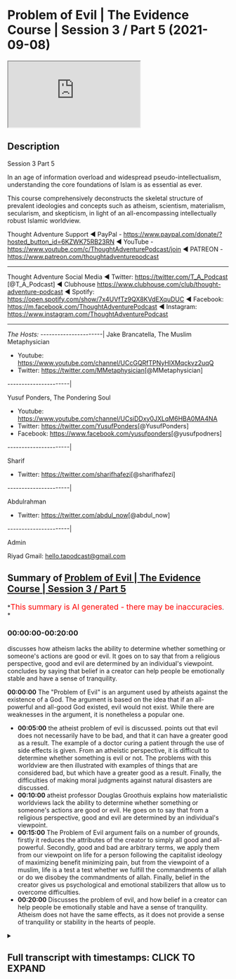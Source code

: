# Problem of Evil | The Evidence Course | Session 3 / Part 5 (2021-09-08)

<iframe loading='lazy' allow='autoplay' src='https://www.youtube.com/embed/Bb6GSwEvkRg'></iframe>

## Description

Session 3  Part 5

In an age of information overload and widespread pseudo-intellectualism, understanding the core foundations of Islam is as essential as ever.

This course comprehensively deconstructs the skeletal structure of prevalent ideologies and concepts such as atheism, scientism, materialism, secularism, and skepticism, in light of an all-encompassing intellectually robust Islamic worldview.

Thought Adventure Support
◄ PayPal - <https://www.paypal.com/donate/?hosted_button_id=6KZWK75RB23RN>
◄ YouTube - <https://www.youtube.com/c/ThoughtAdventurePodcast/join>
◄ PATREON - <https://www.patreon.com/thoughtadventurepodcast>
____________________________________________________________________

Thought Adventure Social Media
◄ Twitter: <https://twitter.com/T_A_Podcast​​> [@T_A_Podcast]
◄ Clubhouse <https://www.clubhouse.com/club/thought-adventure-podcast>
◄ Spotify: <https://open.spotify.com/show/7x4UVfTz9QX8KVdEXquDUC>
◄ Facebook: <https://m.facebook.com/ThoughtAdventurePodcast>
◄ Instagram: <https://www.instagram.com/ThoughtAdventurePodcast​>

----------------------------------------------------------------

*The Hosts:*
----------------------|
Jake Brancatella, The Muslim Metaphysician

- Youtube: <https://www.youtube.com/channel/UCcGQRfTPNyHlXMqckvz2uqQ>
- Twitter:  <https://twitter.com/MMetaphysician​​> [@MMetaphysician]

----------------------|

Yusuf Ponders, The Pondering Soul

- Youtube: <https://www.youtube.com/channel/UCsiDDxy0JXLqM6HBA0MA4NA>
- Twitter: <https://twitter.com/YusufPonders​​> [@YusufPonders]
- Facebook: <https://www.facebook.com/yusufponders​> [@yusufpodners]

----------------------|

Sharif

- Twitter: <https://twitter.com/sharifhafezi​​> [@sharifhafezi]

----------------------|

Abdulrahman

- Twitter: <https://twitter.com/abdul_now​> [@abdul_now]

----------------------|

Admin

Riyad
Gmail: hello.tapodcast@gmail.com

## Summary of [Problem of Evil | The Evidence Course | Session 3 / Part 5](https://www.youtube.com/watch?v=Bb6GSwEvkRg)

*<span style="color:red; font-size:125%">This summary is AI generated - there may be inaccuracies</span>. *

### <a onclick="modifyYTiframeseektime('0')">00:00:00-00:20:00</a>

 discusses how atheism lacks the ability to determine whether something or someone's actions are good or evil. It goes on to say that from a religious perspective, good and evil are determined by an individual's viewpoint.  concludes by saying that belief in a creator can help people be emotionally stable and have a sense of tranquility.

**<a onclick="modifyYTiframeseektime('0')">00:00:00</a>** The "Problem of Evil" is an argument used by atheists against the existence of a God. The argument is based on the idea that if an all-powerful and all-good God existed, evil would not exist. While there are weaknesses in the argument, it is nonetheless a popular one.

- **<a onclick="modifyYTiframeseektime('300')">00:05:00</a>**  the atheist problem of evil is discussed.  points out that evil does not necessarily have to be bad, and that it can have a greater good as a result. The example of a doctor curing a patient through the use of side effects is given. From an atheistic perspective, it is difficult to determine whether something is evil or not. The problems with this worldview are then illustrated with examples of things that are considered bad, but which have a greater good as a result. Finally, the difficulties of making moral judgments against natural disasters are discussed.
- **<a onclick="modifyYTiframeseektime('600')">00:10:00</a>**  atheist professor Douglas Groothuis explains how materialistic worldviews lack the ability to determine whether something or someone's actions are good or evil. He goes on to say that from a religious perspective, good and evil are determined by an individual's viewpoint.
- **<a onclick="modifyYTiframeseektime('900')">00:15:00</a>** The Problem of Evil argument fails on a number of grounds, firstly it reduces the attributes of the creator to simply all good and all-powerful. Secondly, good and bad are arbitrary terms, we apply them from our viewpoint on life for a person following the capitalist ideology of maximizing benefit minimizing pain, but from the viewpoint of a muslim, life is a test a test whether we fulfill the commandments of allah or do we disobey the commandments of allah. Finally, belief in the creator gives us psychological and emotional stabilizers that allow us to overcome difficulties.
- **<a onclick="modifyYTiframeseektime('1200')">00:20:00</a>** Discusses the problem of evil, and how belief in a creator can help people be emotionally stable and have a sense of tranquility. Atheism does not have the same effects, as it does not provide a sense of tranquility or stability in the hearts of people.

<details><summary><h2>Full transcript with timestamps: CLICK TO EXPAND</h2></summary>

<a onclick="modifyYTiframeseektime('15')">0:00:15</a> a famous comedian and actor in the uk  
<a onclick="modifyYTiframeseektime('18')">0:00:18</a> he remarked on an interview  
<a onclick="modifyYTiframeseektime('20')">0:00:20</a> he said  
<a onclick="modifyYTiframeseektime('22')">0:00:22</a> about the world he said yes the world is  
<a onclick="modifyYTiframeseektime('24')">0:00:24</a> very splendid but he also has in it  
<a onclick="modifyYTiframeseektime('27')">0:00:27</a> insects whose whole life cycle is to  
<a onclick="modifyYTiframeseektime('30')">0:00:30</a> burrow into the eyes of children and  
<a onclick="modifyYTiframeseektime('32')">0:00:32</a> make them blind  
<a onclick="modifyYTiframeseektime('34')">0:00:34</a> they eat outwards from the eyes why  
<a onclick="modifyYTiframeseektime('37')">0:00:37</a> why did you do this to us and he's  
<a onclick="modifyYTiframeseektime('38')">0:00:38</a> referring to god not  
<a onclick="modifyYTiframeseektime('41')">0:00:41</a> you could easily have made a creation in  
<a onclick="modifyYTiframeseektime('43')">0:00:43</a> which that didn't exist  
<a onclick="modifyYTiframeseektime('45')">0:00:45</a> it is simply not acceptable  
<a onclick="modifyYTiframeseektime('48')">0:00:48</a> one of the key arguments brought up  
<a onclick="modifyYTiframeseektime('50')">0:00:50</a> constantly against belief in god is the  
<a onclick="modifyYTiframeseektime('53')">0:00:53</a> argument known as the problem of evil  
<a onclick="modifyYTiframeseektime('57')">0:00:57</a> and it's brought up by various atheists  
<a onclick="modifyYTiframeseektime('60')">0:01:00</a> uh people who have problems with regards  
<a onclick="modifyYTiframeseektime('62')">0:01:02</a> to the belief in the creator for a  
<a onclick="modifyYTiframeseektime('63')">0:01:03</a> number of different reasons or two main  
<a onclick="modifyYTiframeseektime('65')">0:01:05</a> reasons  
<a onclick="modifyYTiframeseektime('66')">0:01:06</a> the first one that they bring up is a  
<a onclick="modifyYTiframeseektime('68')">0:01:08</a> logical argument that is meant to show  
<a onclick="modifyYTiframeseektime('71')">0:01:11</a> the contradictory nature of asserting an  
<a onclick="modifyYTiframeseektime('73')">0:01:13</a> all-powerful all-good god  
<a onclick="modifyYTiframeseektime('76')">0:01:16</a> the second reason why people bring this  
<a onclick="modifyYTiframeseektime('78')">0:01:18</a> up is because an emotional argument  
<a onclick="modifyYTiframeseektime('81')">0:01:21</a> you know bad things happen to them  
<a onclick="modifyYTiframeseektime('83')">0:01:23</a> they're not happy about it they they  
<a onclick="modifyYTiframeseektime('85')">0:01:25</a> want to look to blame somebody therefore  
<a onclick="modifyYTiframeseektime('87')">0:01:27</a> they see  
<a onclick="modifyYTiframeseektime('88')">0:01:28</a> god as the the reason for the problems  
<a onclick="modifyYTiframeseektime('90')">0:01:30</a> and the difficulties in their life  
<a onclick="modifyYTiframeseektime('93')">0:01:33</a> and if god exists  
<a onclick="modifyYTiframeseektime('94')">0:01:34</a> why would i be put through these various  
<a onclick="modifyYTiframeseektime('96')">0:01:36</a> difficulties  
<a onclick="modifyYTiframeseektime('97')">0:01:37</a> why is it my life achieving only good  
<a onclick="modifyYTiframeseektime('100')">0:01:40</a> outcomes  
<a onclick="modifyYTiframeseektime('101')">0:01:41</a> why am i not achieving the maximum  
<a onclick="modifyYTiframeseektime('103')">0:01:43</a> benefit  
<a onclick="modifyYTiframeseektime('104')">0:01:44</a> so these are the two angles to the  
<a onclick="modifyYTiframeseektime('106')">0:01:46</a> argument one is a logical argument an  
<a onclick="modifyYTiframeseektime('109')">0:01:49</a> intellectual argument and the other one  
<a onclick="modifyYTiframeseektime('111')">0:01:51</a> is more of an emotional argument and to  
<a onclick="modifyYTiframeseektime('112')">0:01:52</a> be honest it's actually a harder  
<a onclick="modifyYTiframeseektime('114')">0:01:54</a> argument to address the emotional  
<a onclick="modifyYTiframeseektime('115')">0:01:55</a> argument  
<a onclick="modifyYTiframeseektime('116')">0:01:56</a> because it goes to the very emotional  
<a onclick="modifyYTiframeseektime('118')">0:01:58</a> disposition of a person  
<a onclick="modifyYTiframeseektime('121')">0:02:01</a> but let's take the first which is the  
<a onclick="modifyYTiframeseektime('123')">0:02:03</a> intellectual  
<a onclick="modifyYTiframeseektime('124')">0:02:04</a> or the claim that there's an apparent  
<a onclick="modifyYTiframeseektime('126')">0:02:06</a> contradiction in the logic of believing  
<a onclick="modifyYTiframeseektime('129')">0:02:09</a> in an all-powerful all-good god  
<a onclick="modifyYTiframeseektime('131')">0:02:11</a> so the argument is presented by the  
<a onclick="modifyYTiframeseektime('134')">0:02:14</a> greek philosopher known as epicurus an  
<a onclick="modifyYTiframeseektime('137')">0:02:17</a> epicorus  
<a onclick="modifyYTiframeseektime('139')">0:02:19</a> uh states  
<a onclick="modifyYTiframeseektime('142')">0:02:22</a> god is either willing to remove evil or  
<a onclick="modifyYTiframeseektime('145')">0:02:25</a> is not able or else he is both willing  
<a onclick="modifyYTiframeseektime('148')">0:02:28</a> and able  
<a onclick="modifyYTiframeseektime('150')">0:02:30</a> if he is willing and not able he must  
<a onclick="modifyYTiframeseektime('152')">0:02:32</a> then be weak  
<a onclick="modifyYTiframeseektime('153')">0:02:33</a> which cannot be affirmed of god  
<a onclick="modifyYTiframeseektime('156')">0:02:36</a> if he's able and not willing he must be  
<a onclick="modifyYTiframeseektime('159')">0:02:39</a> envious  
<a onclick="modifyYTiframeseektime('160')">0:02:40</a> which is likewise country likewise  
<a onclick="modifyYTiframeseektime('163')">0:02:43</a> contrary to the nature of god  
<a onclick="modifyYTiframeseektime('165')">0:02:45</a> if he is neither willing nor able he  
<a onclick="modifyYTiframeseektime('167')">0:02:47</a> must be both envious and weak and  
<a onclick="modifyYTiframeseektime('169')">0:02:49</a> consequently not god  
<a onclick="modifyYTiframeseektime('171')">0:02:51</a> if he is both willing and able which  
<a onclick="modifyYTiframeseektime('174')">0:02:54</a> only can which only can agree in the  
<a onclick="modifyYTiframeseektime('177')">0:02:57</a> notion of god  
<a onclick="modifyYTiframeseektime('178')">0:02:58</a> then why precedes evil or once then  
<a onclick="modifyYTiframeseektime('181')">0:03:01</a> precedes evil  
<a onclick="modifyYTiframeseektime('183')">0:03:03</a> so what epicurus is basically saying is  
<a onclick="modifyYTiframeseektime('185')">0:03:05</a> arguing that  
<a onclick="modifyYTiframeseektime('187')">0:03:07</a> if you got an all-good all-powerful god  
<a onclick="modifyYTiframeseektime('190')">0:03:10</a> then why would this all-good  
<a onclick="modifyYTiframeseektime('192')">0:03:12</a> all-powerful god create evil or allow  
<a onclick="modifyYTiframeseektime('195')">0:03:15</a> evil to exist within the world so either  
<a onclick="modifyYTiframeseektime('198')">0:03:18</a> god is not all good  
<a onclick="modifyYTiframeseektime('201')">0:03:21</a> and but he's also but he's all-powerful  
<a onclick="modifyYTiframeseektime('203')">0:03:23</a> so if that's the case then that can't be  
<a onclick="modifyYTiframeseektime('205')">0:03:25</a> the the what they call the conception of  
<a onclick="modifyYTiframeseektime('207')">0:03:27</a> god because god has to be maximally good  
<a onclick="modifyYTiframeseektime('210')">0:03:30</a> or god is not all-powerful he may be all  
<a onclick="modifyYTiframeseektime('214')">0:03:34</a> good but he's not able to stop the evil  
<a onclick="modifyYTiframeseektime('216')">0:03:36</a> so therefore he's not all  
<a onclick="modifyYTiframeseektime('218')">0:03:38</a> powerful  
<a onclick="modifyYTiframeseektime('219')">0:03:39</a> and in such a case he isn't a god  
<a onclick="modifyYTiframeseektime('222')">0:03:42</a> so they say okay this problem of evil  
<a onclick="modifyYTiframeseektime('225')">0:03:45</a> demonstrates the contradictory nature in  
<a onclick="modifyYTiframeseektime('228')">0:03:48</a> the attributes of the creator or  
<a onclick="modifyYTiframeseektime('230')">0:03:50</a> attributes of god being all good and  
<a onclick="modifyYTiframeseektime('232')">0:03:52</a> all-powerful but yet evil exists and if  
<a onclick="modifyYTiframeseektime('235')">0:03:55</a> evil exists therefore god does not exist  
<a onclick="modifyYTiframeseektime('237')">0:03:57</a> that's the that's the argument there's a  
<a onclick="modifyYTiframeseektime('240')">0:04:00</a> number of flaws in this contention  
<a onclick="modifyYTiframeseektime('242')">0:04:02</a> and this is what we'll seek to address  
<a onclick="modifyYTiframeseektime('245')">0:04:05</a> firstly  
<a onclick="modifyYTiframeseektime('246')">0:04:06</a> what they the atheists claim  
<a onclick="modifyYTiframeseektime('248')">0:04:08</a> what are they when they claim that  
<a onclick="modifyYTiframeseektime('250')">0:04:10</a> there's evil they're referring to two  
<a onclick="modifyYTiframeseektime('251')">0:04:11</a> types of evil  
<a onclick="modifyYTiframeseektime('253')">0:04:13</a> firstly  
<a onclick="modifyYTiframeseektime('254')">0:04:14</a> evil like natural events volcanoes  
<a onclick="modifyYTiframeseektime('257')">0:04:17</a> earthquakes diseases floods etc these  
<a onclick="modifyYTiframeseektime('261')">0:04:21</a> are things outside of human control  
<a onclick="modifyYTiframeseektime('264')">0:04:24</a> but is labeled  
<a onclick="modifyYTiframeseektime('265')">0:04:25</a> as evil due to the damage they cause on  
<a onclick="modifyYTiframeseektime('268')">0:04:28</a> life and the environment  
<a onclick="modifyYTiframeseektime('271')">0:04:31</a> then there's another type of evil called  
<a onclick="modifyYTiframeseektime('272')">0:04:32</a> moral evil  
<a onclick="modifyYTiframeseektime('274')">0:04:34</a> that is where humans decide to perform  
<a onclick="modifyYTiframeseektime('276')">0:04:36</a> evil acts like murder theft rape etc  
<a onclick="modifyYTiframeseektime('280')">0:04:40</a> so the problem with this argument  
<a onclick="modifyYTiframeseektime('283')">0:04:43</a> is that the the problem of evil argument  
<a onclick="modifyYTiframeseektime('286')">0:04:46</a> is that presupposes that god exists with  
<a onclick="modifyYTiframeseektime('288')">0:04:48</a> only two main attributes of being  
<a onclick="modifyYTiframeseektime('292')">0:04:52</a> all-powerful and all good  
<a onclick="modifyYTiframeseektime('295')">0:04:55</a> however the the argument  
<a onclick="modifyYTiframeseektime('297')">0:04:57</a> ignores the fact that allah the creator  
<a onclick="modifyYTiframeseektime('300')">0:05:00</a> has other attributes like all knowing  
<a onclick="modifyYTiframeseektime('303')">0:05:03</a> and all wise amongst other names  
<a onclick="modifyYTiframeseektime('306')">0:05:06</a> there could be a conceivable reason why  
<a onclick="modifyYTiframeseektime('308')">0:05:08</a> evil exists  
<a onclick="modifyYTiframeseektime('311')">0:05:11</a> and that it's and such a reason might be  
<a onclick="modifyYTiframeseektime('313')">0:05:13</a> that it leads to a greater good  
<a onclick="modifyYTiframeseektime('315')">0:05:15</a> let me give an example of this  
<a onclick="modifyYTiframeseektime('318')">0:05:18</a> imagine if you had  
<a onclick="modifyYTiframeseektime('319')">0:05:19</a> an illness you go to your doctor your  
<a onclick="modifyYTiframeseektime('321')">0:05:21</a> doctor says you got a bacterial  
<a onclick="modifyYTiframeseektime('323')">0:05:23</a> infection so you're given antibiotics  
<a onclick="modifyYTiframeseektime('325')">0:05:25</a> and you find that while taking while in  
<a onclick="modifyYTiframeseektime('327')">0:05:27</a> the middle of the course of antibiotics  
<a onclick="modifyYTiframeseektime('329')">0:05:29</a> you get an upset stomach and maybe even  
<a onclick="modifyYTiframeseektime('331')">0:05:31</a> diarrhea  
<a onclick="modifyYTiframeseektime('332')">0:05:32</a> in the short term you don't feel much  
<a onclick="modifyYTiframeseektime('334')">0:05:34</a> better in fact you probably feel worse  
<a onclick="modifyYTiframeseektime('337')">0:05:37</a> but in the long term your condition is  
<a onclick="modifyYTiframeseektime('339')">0:05:39</a> cured  
<a onclick="modifyYTiframeseektime('340')">0:05:40</a> and the side effects from the medication  
<a onclick="modifyYTiframeseektime('342')">0:05:42</a> they're gone  
<a onclick="modifyYTiframeseektime('343')">0:05:43</a> so would it be rational to claim that  
<a onclick="modifyYTiframeseektime('346')">0:05:46</a> the doctor is evil or not capable  
<a onclick="modifyYTiframeseektime('349')">0:05:49</a> because in the short term you suffer  
<a onclick="modifyYTiframeseektime('351')">0:05:51</a> from side effects for the treatment  
<a onclick="modifyYTiframeseektime('354')">0:05:54</a> no because it leads to a greater good  
<a onclick="modifyYTiframeseektime('357')">0:05:57</a> and so you suffer from some side effects  
<a onclick="modifyYTiframeseektime('360')">0:06:00</a> in order to achieve to cure something  
<a onclick="modifyYTiframeseektime('362')">0:06:02</a> better  
<a onclick="modifyYTiframeseektime('363')">0:06:03</a> similarly we have to appreciate that  
<a onclick="modifyYTiframeseektime('364')">0:06:04</a> while we are temporal creatures meaning  
<a onclick="modifyYTiframeseektime('367')">0:06:07</a> we live within you know time so we can't  
<a onclick="modifyYTiframeseektime('370')">0:06:10</a> see the the  
<a onclick="modifyYTiframeseektime('372')">0:06:12</a> the future you know we go from the past  
<a onclick="modifyYTiframeseektime('374')">0:06:14</a> to present to the future we can't see  
<a onclick="modifyYTiframeseektime('376')">0:06:16</a> what's going on  
<a onclick="modifyYTiframeseektime('378')">0:06:18</a> that  
<a onclick="modifyYTiframeseektime('379')">0:06:19</a> we have a very limited perspective  
<a onclick="modifyYTiframeseektime('382')">0:06:22</a> and a very individualistic perspective  
<a onclick="modifyYTiframeseektime('384')">0:06:24</a> you know from an individual i can only  
<a onclick="modifyYTiframeseektime('385')">0:06:25</a> see from my own perspective at a very  
<a onclick="modifyYTiframeseektime('388')">0:06:28</a> limited scope of the reality  
<a onclick="modifyYTiframeseektime('391')">0:06:31</a> the creator however is not bound by  
<a onclick="modifyYTiframeseektime('393')">0:06:33</a> these limitations  
<a onclick="modifyYTiframeseektime('395')">0:06:35</a> the creator exists beyond time  
<a onclick="modifyYTiframeseektime('397')">0:06:37</a> and the creator is all-knowing  
<a onclick="modifyYTiframeseektime('399')">0:06:39</a> and therefore knows past present and  
<a onclick="modifyYTiframeseektime('401')">0:06:41</a> future as one source of knowledge  
<a onclick="modifyYTiframeseektime('404')">0:06:44</a> while we have a very small perspective  
<a onclick="modifyYTiframeseektime('406')">0:06:46</a> of the universe allah has total  
<a onclick="modifyYTiframeseektime('408')">0:06:48</a> perspective of the universe i the whole  
<a onclick="modifyYTiframeseektime('411')">0:06:51</a> the whole picture  
<a onclick="modifyYTiframeseektime('413')">0:06:53</a> and so  
<a onclick="modifyYTiframeseektime('414')">0:06:54</a> the quran allah mentions in the quran a  
<a onclick="modifyYTiframeseektime('418')">0:06:58</a> particular story and i'm going to  
<a onclick="modifyYTiframeseektime('420')">0:07:00</a> not go into the details of the story but  
<a onclick="modifyYTiframeseektime('421')">0:07:01</a> just make one or two points to highlight  
<a onclick="modifyYTiframeseektime('423')">0:07:03</a> this issue  
<a onclick="modifyYTiframeseektime('424')">0:07:04</a> the quran explains a story about khidr  
<a onclick="modifyYTiframeseektime('428')">0:07:08</a> and musa alaysalam  
<a onclick="modifyYTiframeseektime('430')">0:07:10</a> and those various examples in which  
<a onclick="modifyYTiframeseektime('433')">0:07:13</a> he undertook actions that from musa  
<a onclick="modifyYTiframeseektime('436')">0:07:16</a> al-islam's perspective from his view  
<a onclick="modifyYTiframeseektime('439')">0:07:19</a> he saw it as evil as wrong  
<a onclick="modifyYTiframeseektime('441')">0:07:21</a> but when hidden finally mentioned  
<a onclick="modifyYTiframeseektime('443')">0:07:23</a> overall reasons behind this  
<a onclick="modifyYTiframeseektime('446')">0:07:26</a> and behind why he did it and why god  
<a onclick="modifyYTiframeseektime('448')">0:07:28</a> told him and ordered him to do it then  
<a onclick="modifyYTiframeseektime('450')">0:07:30</a> musa alaysam was able to see the good in  
<a onclick="modifyYTiframeseektime('453')">0:07:33</a> them for example when hidden he damaged  
<a onclick="modifyYTiframeseektime('456')">0:07:36</a> a ship that was laden full of goods from  
<a onclick="modifyYTiframeseektime('459')">0:07:39</a> a town  
<a onclick="modifyYTiframeseektime('460')">0:07:40</a> and it stopped it from you know  
<a onclick="modifyYTiframeseektime('462')">0:07:42</a> traveling in order to engage in trade to  
<a onclick="modifyYTiframeseektime('465')">0:07:45</a> faraway towns and heder mentioned the  
<a onclick="modifyYTiframeseektime('468')">0:07:48</a> reason why he damaged the ship was  
<a onclick="modifyYTiframeseektime('470')">0:07:50</a> because the ship was going to pass  
<a onclick="modifyYTiframeseektime('473')">0:07:53</a> through the the seaways of a king who  
<a onclick="modifyYTiframeseektime('476')">0:07:56</a> would who is going to take that wealth  
<a onclick="modifyYTiframeseektime('479')">0:07:59</a> and use it for his own revenue and so to  
<a onclick="modifyYTiframeseektime('481')">0:08:01</a> save the revenue and the wealth of the  
<a onclick="modifyYTiframeseektime('483')">0:08:03</a> town he damaged the ship to prevent it  
<a onclick="modifyYTiframeseektime('486')">0:08:06</a> from sailing  
<a onclick="modifyYTiframeseektime('487')">0:08:07</a> this striking example  
<a onclick="modifyYTiframeseektime('490')">0:08:10</a> shows that sometimes  
<a onclick="modifyYTiframeseektime('492')">0:08:12</a> certain things we see as bad  
<a onclick="modifyYTiframeseektime('495')">0:08:15</a> but rather they have a greater good that  
<a onclick="modifyYTiframeseektime('499')">0:08:19</a> results from them there's a greater  
<a onclick="modifyYTiframeseektime('500')">0:08:20</a> reason for these limited uh bad things  
<a onclick="modifyYTiframeseektime('504')">0:08:24</a> even if we don't know the reason another  
<a onclick="modifyYTiframeseektime('506')">0:08:26</a> example of this is like volcanoes they  
<a onclick="modifyYTiframeseektime('508')">0:08:28</a> may be destructive but they also  
<a onclick="modifyYTiframeseektime('510')">0:08:30</a> fertilize the soil to allow plants to  
<a onclick="modifyYTiframeseektime('513')">0:08:33</a> grow and also therefore crops  
<a onclick="modifyYTiframeseektime('516')">0:08:36</a> so the first criticism criticism to this  
<a onclick="modifyYTiframeseektime('518')">0:08:38</a> argument of the problem problem of evil  
<a onclick="modifyYTiframeseektime('520')">0:08:40</a> that atheists give us  
<a onclick="modifyYTiframeseektime('522')">0:08:42</a> is to say that we cannot term something  
<a onclick="modifyYTiframeseektime('524')">0:08:44</a> truly evil or bad while being ignorant  
<a onclick="modifyYTiframeseektime('528')">0:08:48</a> of the full picture of what will happen  
<a onclick="modifyYTiframeseektime('530')">0:08:50</a> we are arguing from an ignorant  
<a onclick="modifyYTiframeseektime('532')">0:08:52</a> perspective  
<a onclick="modifyYTiframeseektime('534')">0:08:54</a> secondly  
<a onclick="modifyYTiframeseektime('535')">0:08:55</a> terms like good and evil are problematic  
<a onclick="modifyYTiframeseektime('538')">0:08:58</a> terms anyway for atheists  
<a onclick="modifyYTiframeseektime('540')">0:09:00</a> what do we mean by good what do we mean  
<a onclick="modifyYTiframeseektime('542')">0:09:02</a> by evil how do we assess these terms and  
<a onclick="modifyYTiframeseektime('544')">0:09:04</a> make moral judgments particularly from a  
<a onclick="modifyYTiframeseektime('546')">0:09:06</a> materialistic outlook  
<a onclick="modifyYTiframeseektime('549')">0:09:09</a> are volcanoes for example evil or are  
<a onclick="modifyYTiframeseektime('552')">0:09:12</a> they simply events within the universe  
<a onclick="modifyYTiframeseektime('554')">0:09:14</a> from a materialistic perspective from  
<a onclick="modifyYTiframeseektime('556')">0:09:16</a> you know just viewing everything that we  
<a onclick="modifyYTiframeseektime('557')">0:09:17</a> are just a product of the universe from  
<a onclick="modifyYTiframeseektime('559')">0:09:19</a> the physical universe  
<a onclick="modifyYTiframeseektime('561')">0:09:21</a> then events like hurricanes like  
<a onclick="modifyYTiframeseektime('564')">0:09:24</a> volcanoes like earthquakes that damages  
<a onclick="modifyYTiframeseektime('566')">0:09:26</a> lives and properties  
<a onclick="modifyYTiframeseektime('568')">0:09:28</a> they're neither good nor bad they're  
<a onclick="modifyYTiframeseektime('570')">0:09:30</a> just events within the universe  
<a onclick="modifyYTiframeseektime('573')">0:09:33</a> so this materialistic or atheistic  
<a onclick="modifyYTiframeseektime('576')">0:09:36</a> worldview has a fundamental problem in  
<a onclick="modifyYTiframeseektime('578')">0:09:38</a> being able to determine whether we can  
<a onclick="modifyYTiframeseektime('580')">0:09:40</a> even make these types of moral judgments  
<a onclick="modifyYTiframeseektime('583')">0:09:43</a> against  
<a onclick="modifyYTiframeseektime('584')">0:09:44</a> uh against uh  
<a onclick="modifyYTiframeseektime('588')">0:09:48</a> earthquakes and natural disasters but it  
<a onclick="modifyYTiframeseektime('590')">0:09:50</a> gets even worse it gets even problematic  
<a onclick="modifyYTiframeseektime('592')">0:09:52</a> for them  
<a onclick="modifyYTiframeseektime('593')">0:09:53</a> for instance  
<a onclick="modifyYTiframeseektime('594')">0:09:54</a> if the universe began to exist from  
<a onclick="modifyYTiframeseektime('596')">0:09:56</a> nothing by nothing and for no reason  
<a onclick="modifyYTiframeseektime('600')">0:10:00</a> whatsoever  
<a onclick="modifyYTiframeseektime('601')">0:10:01</a> and that the universal laws are deter  
<a onclick="modifyYTiframeseektime('604')">0:10:04</a> that determine the behavior of objects  
<a onclick="modifyYTiframeseektime('606')">0:10:06</a> and events within the universe just  
<a onclick="modifyYTiframeseektime('607')">0:10:07</a> happen to exist the way that they do the  
<a onclick="modifyYTiframeseektime('609')">0:10:09</a> universe came into existence happens to  
<a onclick="modifyYTiframeseektime('612')">0:10:12</a> have these laws and these laws you know  
<a onclick="modifyYTiframeseektime('614')">0:10:14</a> affect the behavior of matters  
<a onclick="modifyYTiframeseektime('616')">0:10:16</a> then events like earthquakes etc are  
<a onclick="modifyYTiframeseektime('618')">0:10:18</a> simply the product of these universal  
<a onclick="modifyYTiframeseektime('620')">0:10:20</a> there's no morality  
<a onclick="modifyYTiframeseektime('622')">0:10:22</a> but also  
<a onclick="modifyYTiframeseektime('623')">0:10:23</a> there's no morality for human beings as  
<a onclick="modifyYTiframeseektime('626')">0:10:26</a> well  
<a onclick="modifyYTiframeseektime('627')">0:10:27</a> we cannot say what is a morally wrong or  
<a onclick="modifyYTiframeseektime('630')">0:10:30</a> what's a morally right or morally wrong  
<a onclick="modifyYTiframeseektime('632')">0:10:32</a> judgment  
<a onclick="modifyYTiframeseektime('633')">0:10:33</a> and that's because the human  
<a onclick="modifyYTiframeseektime('635')">0:10:35</a> decision-making process from a  
<a onclick="modifyYTiframeseektime('637')">0:10:37</a> materialistic atheist worldview  
<a onclick="modifyYTiframeseektime('639')">0:10:39</a> the human decision-making process is  
<a onclick="modifyYTiframeseektime('641')">0:10:41</a> built upon  
<a onclick="modifyYTiframeseektime('643')">0:10:43</a> blind  
<a onclick="modifyYTiframeseektime('644')">0:10:44</a> you know naturalistic  
<a onclick="modifyYTiframeseektime('646')">0:10:46</a> non explain explanatory uh events that  
<a onclick="modifyYTiframeseektime('650')">0:10:50</a> take place so blind materialistic events  
<a onclick="modifyYTiframeseektime('652')">0:10:52</a> that take place  
<a onclick="modifyYTiframeseektime('653')">0:10:53</a> then we have so we have no choices over  
<a onclick="modifyYTiframeseektime('656')">0:10:56</a> our behavior think about it  
<a onclick="modifyYTiframeseektime('658')">0:10:58</a> if your choices are determined by  
<a onclick="modifyYTiframeseektime('660')">0:11:00</a> unconscious processes taking place in  
<a onclick="modifyYTiframeseektime('663')">0:11:03</a> your brain only  
<a onclick="modifyYTiframeseektime('664')">0:11:04</a> and these conscious processes are simply  
<a onclick="modifyYTiframeseektime('667')">0:11:07</a> following universal laws  
<a onclick="modifyYTiframeseektime('669')">0:11:09</a> nobody determined these universal laws  
<a onclick="modifyYTiframeseektime('670')">0:11:10</a> they just happen to exist the way they  
<a onclick="modifyYTiframeseektime('672')">0:11:12</a> did then when we think we are making a  
<a onclick="modifyYTiframeseektime('675')">0:11:15</a> choice is in reality simply following  
<a onclick="modifyYTiframeseektime('677')">0:11:17</a> the inevitable chemical reactions  
<a onclick="modifyYTiframeseektime('680')">0:11:20</a> yeah and other physical reactions  
<a onclick="modifyYTiframeseektime('682')">0:11:22</a> occurring within our brains so we're not  
<a onclick="modifyYTiframeseektime('685')">0:11:25</a> really making moral choices we're not  
<a onclick="modifyYTiframeseektime('687')">0:11:27</a> free and making free choices  
<a onclick="modifyYTiframeseektime('689')">0:11:29</a> therefore from a materialistic view we  
<a onclick="modifyYTiframeseektime('692')">0:11:32</a> don't really have we don't have this  
<a onclick="modifyYTiframeseektime('694')">0:11:34</a> concept of free will we don't have the  
<a onclick="modifyYTiframeseektime('695')">0:11:35</a> ability to make free choices so if we  
<a onclick="modifyYTiframeseektime('697')">0:11:37</a> don't have the ability to make free  
<a onclick="modifyYTiframeseektime('699')">0:11:39</a> choices how can we determine whether  
<a onclick="modifyYTiframeseektime('701')">0:11:41</a> something or even someone's action are  
<a onclick="modifyYTiframeseektime('704')">0:11:44</a> good and evil or good or evil we can't  
<a onclick="modifyYTiframeseektime('706')">0:11:46</a> because we can't say the person's made  
<a onclick="modifyYTiframeseektime('707')">0:11:47</a> the choice or not  
<a onclick="modifyYTiframeseektime('709')">0:11:49</a> he didn't have the moral choice he was  
<a onclick="modifyYTiframeseektime('710')">0:11:50</a> compelled to make those choices due to  
<a onclick="modifyYTiframeseektime('712')">0:11:52</a> his brain chemistry following universal  
<a onclick="modifyYTiframeseektime('714')">0:11:54</a> laws that are predicted predicated that  
<a onclick="modifyYTiframeseektime('717')">0:11:57</a> are pred predicated his actions just  
<a onclick="modifyYTiframeseektime('719')">0:11:59</a> like the black widow spider we can't say  
<a onclick="modifyYTiframeseektime('721')">0:12:01</a> the black widow spider is evil because  
<a onclick="modifyYTiframeseektime('723')">0:12:03</a> the the female spider eats its mate  
<a onclick="modifyYTiframeseektime('726')">0:12:06</a> after mating with the spider the male  
<a onclick="modifyYTiframeseektime('728')">0:12:08</a> spider can't say well that's a bit of an  
<a onclick="modifyYTiframeseektime('730')">0:12:10</a> evil action to do it was  
<a onclick="modifyYTiframeseektime('732')">0:12:12</a> determined to do the action it didn't  
<a onclick="modifyYTiframeseektime('735')">0:12:15</a> have a choice the difference between us  
<a onclick="modifyYTiframeseektime('737')">0:12:17</a> and in that situation is all is only the  
<a onclick="modifyYTiframeseektime('739')">0:12:19</a> the fact that we have the illusion that  
<a onclick="modifyYTiframeseektime('742')">0:12:22</a> we have a choice but in reality  
<a onclick="modifyYTiframeseektime('744')">0:12:24</a> according to this particular view  
<a onclick="modifyYTiframeseektime('746')">0:12:26</a> atheist materialistic view of the  
<a onclick="modifyYTiframeseektime('748')">0:12:28</a> production of the human mind and  
<a onclick="modifyYTiframeseektime('750')">0:12:30</a> everything else within the universe then  
<a onclick="modifyYTiframeseektime('752')">0:12:32</a> there are no choices and if there are no  
<a onclick="modifyYTiframeseektime('754')">0:12:34</a> choices there are no moral judgments we  
<a onclick="modifyYTiframeseektime('756')">0:12:36</a> don't i don't make the decision to be  
<a onclick="modifyYTiframeseektime('757')">0:12:37</a> morally good or morally bad that  
<a onclick="modifyYTiframeseektime('759')">0:12:39</a> decision has already been predetermined  
<a onclick="modifyYTiframeseektime('761')">0:12:41</a> since the time of the beginning  
<a onclick="modifyYTiframeseektime('763')">0:12:43</a> beginning of the big bang  
<a onclick="modifyYTiframeseektime('765')">0:12:45</a> intuitively we accept that we can make  
<a onclick="modifyYTiframeseektime('768')">0:12:48</a> moral choices and the only way to  
<a onclick="modifyYTiframeseektime('770')">0:12:50</a> explain this that we have free will  
<a onclick="modifyYTiframeseektime('774')">0:12:54</a> and that we can make moral choices is  
<a onclick="modifyYTiframeseektime('776')">0:12:56</a> actually believing that there is a  
<a onclick="modifyYTiframeseektime('778')">0:12:58</a> creator a necessary being beyond the  
<a onclick="modifyYTiframeseektime('780')">0:13:00</a> universe  
<a onclick="modifyYTiframeseektime('781')">0:13:01</a> who created us with the ability to make  
<a onclick="modifyYTiframeseektime('784')">0:13:04</a> free choices  
<a onclick="modifyYTiframeseektime('785')">0:13:05</a> further point  
<a onclick="modifyYTiframeseektime('786')">0:13:06</a> simply saying i don't so this is the  
<a onclick="modifyYTiframeseektime('789')">0:13:09</a> third point now  
<a onclick="modifyYTiframeseektime('790')">0:13:10</a> simply saying i don't like the effects  
<a onclick="modifyYTiframeseektime('793')">0:13:13</a> of a certain event  
<a onclick="modifyYTiframeseektime('795')">0:13:15</a> doesn't determine determine the event as  
<a onclick="modifyYTiframeseektime('797')">0:13:17</a> evil just because i don't like it so i  
<a onclick="modifyYTiframeseektime('799')">0:13:19</a> don't like something or i like something  
<a onclick="modifyYTiframeseektime('802')">0:13:22</a> doesn't make things good or evil based  
<a onclick="modifyYTiframeseektime('804')">0:13:24</a> upon my likes and dislikes because if  
<a onclick="modifyYTiframeseektime('806')">0:13:26</a> you make your likes and dislikes the  
<a onclick="modifyYTiframeseektime('808')">0:13:28</a> basis of your moral decisions then they  
<a onclick="modifyYTiframeseektime('810')">0:13:30</a> will render all morality subjective to  
<a onclick="modifyYTiframeseektime('814')">0:13:34</a> you there is no objective moral value  
<a onclick="modifyYTiframeseektime('816')">0:13:36</a> now and if there's no objective moral  
<a onclick="modifyYTiframeseektime('818')">0:13:38</a> value beyond you yourself  
<a onclick="modifyYTiframeseektime('820')">0:13:40</a> then how can you apply this upon the  
<a onclick="modifyYTiframeseektime('822')">0:13:42</a> creator it's just your own subjective  
<a onclick="modifyYTiframeseektime('825')">0:13:45</a> tastes  
<a onclick="modifyYTiframeseektime('827')">0:13:47</a> this points to the fact that morality  
<a onclick="modifyYTiframeseektime('830')">0:13:50</a> also is built upon a person's viewpoint  
<a onclick="modifyYTiframeseektime('832')">0:13:52</a> on life and is not an objective fact and  
<a onclick="modifyYTiframeseektime('835')">0:13:55</a> can be sensed and that we cannot to  
<a onclick="modifyYTiframeseektime('837')">0:13:57</a> determine morality objectively simply  
<a onclick="modifyYTiframeseektime('840')">0:14:00</a> sensing it from the acts themselves  
<a onclick="modifyYTiframeseektime('843')">0:14:03</a> but rather we understand what our  
<a onclick="modifyYTiframeseektime('846')">0:14:06</a> morality is and then or as a  
<a onclick="modifyYTiframeseektime('848')">0:14:08</a> metaphysical principle or as an  
<a onclick="modifyYTiframeseektime('850')">0:14:10</a> assumption or upon how we view our  
<a onclick="modifyYTiframeseektime('852')">0:14:12</a> purpose of life and then we superimpose  
<a onclick="modifyYTiframeseektime('854')">0:14:14</a> this  
<a onclick="modifyYTiframeseektime('855')">0:14:15</a> upon  
<a onclick="modifyYTiframeseektime('856')">0:14:16</a> events and actions that take place  
<a onclick="modifyYTiframeseektime('860')">0:14:20</a> therefore  
<a onclick="modifyYTiframeseektime('862')">0:14:22</a> when you have a muslim  
<a onclick="modifyYTiframeseektime('864')">0:14:24</a> a morally good act will be determined by  
<a onclick="modifyYTiframeseektime('868')">0:14:28</a> his viewpoint that he is here to worship  
<a onclick="modifyYTiframeseektime('870')">0:14:30</a> allah and seek the pleasure of allah so  
<a onclick="modifyYTiframeseektime('874')">0:14:34</a> that action which  
<a onclick="modifyYTiframeseektime('875')">0:14:35</a> allah is pleased with is termed good  
<a onclick="modifyYTiframeseektime('879')">0:14:39</a> the action that allah is displeased with  
<a onclick="modifyYTiframeseektime('882')">0:14:42</a> is termed evil so good and evil is  
<a onclick="modifyYTiframeseektime('885')">0:14:45</a> turned according to this framework so  
<a onclick="modifyYTiframeseektime('887')">0:14:47</a> from an islamic point of view we don't  
<a onclick="modifyYTiframeseektime('890')">0:14:50</a> say natural disasters are good or evil  
<a onclick="modifyYTiframeseektime('892')">0:14:52</a> they're neither good nor  
<a onclick="modifyYTiframeseektime('894')">0:14:54</a> evil  
<a onclick="modifyYTiframeseektime('895')">0:14:55</a> rather they're just events  
<a onclick="modifyYTiframeseektime('897')">0:14:57</a> and the good and the evil the moral  
<a onclick="modifyYTiframeseektime('898')">0:14:58</a> judgments  
<a onclick="modifyYTiframeseektime('900')">0:15:00</a> are based or the morality or the  
<a onclick="modifyYTiframeseektime('902')">0:15:02</a> accountability in terms of what is how  
<a onclick="modifyYTiframeseektime('904')">0:15:04</a> we respond to such an event  
<a onclick="modifyYTiframeseektime('908')">0:15:08</a> this will determine whether what we're  
<a onclick="modifyYTiframeseektime('910')">0:15:10</a> doing is morally good or is morally evil  
<a onclick="modifyYTiframeseektime('913')">0:15:13</a> i do we respond to a natural disaster or  
<a onclick="modifyYTiframeseektime('916')">0:15:16</a> an event that's outside of our control  
<a onclick="modifyYTiframeseektime('918')">0:15:18</a> according to the commands of allah are  
<a onclick="modifyYTiframeseektime('921')">0:15:21</a> we going to respond to it according to  
<a onclick="modifyYTiframeseektime('923')">0:15:23</a> what displeases the allah and therefore  
<a onclick="modifyYTiframeseektime('925')">0:15:25</a> outside the commands of allah in this  
<a onclick="modifyYTiframeseektime('929')">0:15:29</a> way the muslim is given a unique view  
<a onclick="modifyYTiframeseektime('932')">0:15:32</a> towards events he may not like it which  
<a onclick="modifyYTiframeseektime('935')">0:15:35</a> may be beyond his control but he  
<a onclick="modifyYTiframeseektime('937')">0:15:37</a> understands how to respond to those  
<a onclick="modifyYTiframeseektime('940')">0:15:40</a> events in a moral way by following the  
<a onclick="modifyYTiframeseektime('943')">0:15:43</a> commands and prohibitions laid down in  
<a onclick="modifyYTiframeseektime('945')">0:15:45</a> islam  
<a onclick="modifyYTiframeseektime('946')">0:15:46</a> and laid down by allah  
<a onclick="modifyYTiframeseektime('948')">0:15:48</a> this is different to a capitalist who  
<a onclick="modifyYTiframeseektime('950')">0:15:50</a> sees good and evil only in the paradigms  
<a onclick="modifyYTiframeseektime('952')">0:15:52</a> of likes and dislikes or more  
<a onclick="modifyYTiframeseektime('954')">0:15:54</a> specifically what gives them pleasure  
<a onclick="modifyYTiframeseektime('957')">0:15:57</a> and what you know keeps the pain away or  
<a onclick="modifyYTiframeseektime('959')">0:15:59</a> what causes material benefit  
<a onclick="modifyYTiframeseektime('962')">0:16:02</a> and material harm  
<a onclick="modifyYTiframeseektime('964')">0:16:04</a> this viewpoint therefore is effectively  
<a onclick="modifyYTiframeseektime('966')">0:16:06</a> saying how do we maximize that our  
<a onclick="modifyYTiframeseektime('968')">0:16:08</a> purpose of life here is to maximize our  
<a onclick="modifyYTiframeseektime('970')">0:16:10</a> pleasures and maximize our own benefit  
<a onclick="modifyYTiframeseektime('973')">0:16:13</a> that's how he views life  
<a onclick="modifyYTiframeseektime('975')">0:16:15</a> it cannot factor in as a result  
<a onclick="modifyYTiframeseektime('977')">0:16:17</a> illnesses because illnesses as a result  
<a onclick="modifyYTiframeseektime('979')">0:16:19</a> damages his health stops him from having  
<a onclick="modifyYTiframeseektime('981')">0:16:21</a> a good time as a result from that  
<a onclick="modifyYTiframeseektime('984')">0:16:24</a> viewpoint he terms an illness and evil  
<a onclick="modifyYTiframeseektime('988')">0:16:28</a> so  
<a onclick="modifyYTiframeseektime('988')">0:16:28</a> when a person  
<a onclick="modifyYTiframeseektime('990')">0:16:30</a> faces a natural disaster that causing  
<a onclick="modifyYTiframeseektime('992')">0:16:32</a> pain or material loss are viewed from  
<a onclick="modifyYTiframeseektime('995')">0:16:35</a> this angle from a capitalist angle and  
<a onclick="modifyYTiframeseektime('998')">0:16:38</a> leave a person without the emotion  
<a onclick="modifyYTiframeseektime('1000')">0:16:40</a> leaves a person without the emotional or  
<a onclick="modifyYTiframeseektime('1002')">0:16:42</a> psychological concepts that provide them  
<a onclick="modifyYTiframeseektime('1006')">0:16:46</a> with patience and perseverance to  
<a onclick="modifyYTiframeseektime('1008')">0:16:48</a> overcome such difficulty or to help  
<a onclick="modifyYTiframeseektime('1010')">0:16:50</a> others face such difficulty believing  
<a onclick="modifyYTiframeseektime('1012')">0:16:52</a> that the ultimate good is with allah  
<a onclick="modifyYTiframeseektime('1016')">0:16:56</a> so if you think you're here to achieve  
<a onclick="modifyYTiframeseektime('1018')">0:16:58</a> ultimate pleasures in this life and you  
<a onclick="modifyYTiframeseektime('1021')">0:17:01</a> don't achieve it then what's going to  
<a onclick="modifyYTiframeseektime('1023')">0:17:03</a> happen you're going to feel depressed  
<a onclick="modifyYTiframeseektime('1026')">0:17:06</a> you're going to feel sad you're going to  
<a onclick="modifyYTiframeseektime('1027')">0:17:07</a> not have those psychological you know  
<a onclick="modifyYTiframeseektime('1030')">0:17:10</a> support mechanisms concepts that are  
<a onclick="modifyYTiframeseektime('1032')">0:17:12</a> going to allow you to face the  
<a onclick="modifyYTiframeseektime('1034')">0:17:14</a> difficulties within life the prophet  
<a onclick="modifyYTiframeseektime('1036')">0:17:16</a> sallallahu alaihi wasallam said stated  
<a onclick="modifyYTiframeseektime('1040')">0:17:20</a> amazing is the affair of the believer  
<a onclick="modifyYTiframeseektime('1043')">0:17:23</a> verily all of his affair is good and  
<a onclick="modifyYTiframeseektime('1045')">0:17:25</a> this is not  
<a onclick="modifyYTiframeseektime('1047')">0:17:27</a> for for one except the believer so  
<a onclick="modifyYTiframeseektime('1049')">0:17:29</a> amazing is the affair of the believer if  
<a onclick="modifyYTiframeseektime('1051')">0:17:31</a> something is good something of good or  
<a onclick="modifyYTiframeseektime('1054')">0:17:34</a> happiness befalls him he is grateful  
<a onclick="modifyYTiframeseektime('1057')">0:17:37</a> and if and that is good for him and if  
<a onclick="modifyYTiframeseektime('1060')">0:17:40</a> something of harm befalls him he is  
<a onclick="modifyYTiframeseektime('1063')">0:17:43</a> patient and that is good for him  
<a onclick="modifyYTiframeseektime('1065')">0:17:45</a> so any situation for a believer is  
<a onclick="modifyYTiframeseektime('1068')">0:17:48</a> always good if he faces good it faces  
<a onclick="modifyYTiframeseektime('1071')">0:17:51</a> something that he likes then  
<a onclick="modifyYTiframeseektime('1072')">0:17:52</a> alhamdulillah he's grateful to allah if  
<a onclick="modifyYTiframeseektime('1075')">0:17:55</a> he faces something difficult and he's  
<a onclick="modifyYTiframeseektime('1077')">0:17:57</a> patient and perseverant persevering with  
<a onclick="modifyYTiframeseektime('1079')">0:17:59</a> it then alhamdulillah allah is pleased  
<a onclick="modifyYTiframeseektime('1081')">0:18:01</a> with him and reward him greatly in the  
<a onclick="modifyYTiframeseektime('1083')">0:18:03</a> hereafter  
<a onclick="modifyYTiframeseektime('1085')">0:18:05</a> so therefore as for so  
<a onclick="modifyYTiframeseektime('1088')">0:18:08</a> so this gives a very unique view towards  
<a onclick="modifyYTiframeseektime('1092')">0:18:12</a> how we understand good and evil that  
<a onclick="modifyYTiframeseektime('1094')">0:18:14</a> they are relational views and so even if  
<a onclick="modifyYTiframeseektime('1097')">0:18:17</a> somebody turns around and says you know  
<a onclick="modifyYTiframeseektime('1098')">0:18:18</a> what i can understand that you know  
<a onclick="modifyYTiframeseektime('1101')">0:18:21</a> allah exists but why would i be put in  
<a onclick="modifyYTiframeseektime('1104')">0:18:24</a> that situation  
<a onclick="modifyYTiframeseektime('1105')">0:18:25</a> the denial of the belief in allah will  
<a onclick="modifyYTiframeseektime('1107')">0:18:27</a> not secure that person from life's  
<a onclick="modifyYTiframeseektime('1109')">0:18:29</a> difficulties he'll still face life's  
<a onclick="modifyYTiframeseektime('1111')">0:18:31</a> difficult difficulties the only  
<a onclick="modifyYTiframeseektime('1113')">0:18:33</a> difference is is that that person who  
<a onclick="modifyYTiframeseektime('1115')">0:18:35</a> denies the belief in allah will have no  
<a onclick="modifyYTiframeseektime('1119')">0:18:39</a> ability to look forward to a greater  
<a onclick="modifyYTiframeseektime('1121')">0:18:41</a> reward on the day of judgement will not  
<a onclick="modifyYTiframeseektime('1124')">0:18:44</a> have those psychological emotional  
<a onclick="modifyYTiframeseektime('1126')">0:18:46</a> stabilizers that allows them to overcome  
<a onclick="modifyYTiframeseektime('1129')">0:18:49</a> these types of difficulties so to  
<a onclick="modifyYTiframeseektime('1131')">0:18:51</a> summarize the problem of evil argue the  
<a onclick="modifyYTiframeseektime('1134')">0:18:54</a> problem of evil argument fails on a  
<a onclick="modifyYTiframeseektime('1136')">0:18:56</a> number of grounds  
<a onclick="modifyYTiframeseektime('1137')">0:18:57</a> firstly it reduces the attributes of the  
<a onclick="modifyYTiframeseektime('1140')">0:19:00</a> creator simply all good and all-powerful  
<a onclick="modifyYTiframeseektime('1142')">0:19:02</a> whereas we believe the creator is also  
<a onclick="modifyYTiframeseektime('1144')">0:19:04</a> all wise and all-knowing amongst other  
<a onclick="modifyYTiframeseektime('1147')">0:19:07</a> names therefore we cannot from our  
<a onclick="modifyYTiframeseektime('1149')">0:19:09</a> limited view of life be able to  
<a onclick="modifyYTiframeseektime('1151')">0:19:11</a> determine whether a particular event  
<a onclick="modifyYTiframeseektime('1154')">0:19:14</a> at a particular moment in time is good  
<a onclick="modifyYTiframeseektime('1157')">0:19:17</a> or bad that the creator has the full  
<a onclick="modifyYTiframeseektime('1159')">0:19:19</a> picture and thus is full fully aware of  
<a onclick="modifyYTiframeseektime('1162')">0:19:22</a> what that particular event will lead to  
<a onclick="modifyYTiframeseektime('1165')">0:19:25</a> secondly good and bad are arbitrary  
<a onclick="modifyYTiframeseektime('1167')">0:19:27</a> terms  
<a onclick="modifyYTiframeseektime('1168')">0:19:28</a> we apply from our viewpoint on life for  
<a onclick="modifyYTiframeseektime('1171')">0:19:31</a> a person following the capitalist  
<a onclick="modifyYTiframeseektime('1173')">0:19:33</a> ideology of maximizing benefit  
<a onclick="modifyYTiframeseektime('1175')">0:19:35</a> minimizing pain then he judges events  
<a onclick="modifyYTiframeseektime('1178')">0:19:38</a> from that viewpoint for a muslim we view  
<a onclick="modifyYTiframeseektime('1180')">0:19:40</a> life as a test a test whether we fulfill  
<a onclick="modifyYTiframeseektime('1184')">0:19:44</a> the commandments of allah or do we  
<a onclick="modifyYTiframeseektime('1186')">0:19:46</a> disobey the commandments of allah so  
<a onclick="modifyYTiframeseektime('1189')">0:19:49</a> when we look at events that take and  
<a onclick="modifyYTiframeseektime('1191')">0:19:51</a> affect us we will view it from this  
<a onclick="modifyYTiframeseektime('1193')">0:19:53</a> perspective  
<a onclick="modifyYTiframeseektime('1195')">0:19:55</a> and also thirdly that belief in the  
<a onclick="modifyYTiframeseektime('1197')">0:19:57</a> creator gives us the psychological and  
<a onclick="modifyYTiframeseektime('1200')">0:20:00</a> emotional stability  
<a onclick="modifyYTiframeseektime('1202')">0:20:02</a> concepts such as  
<a onclick="modifyYTiframeseektime('1203')">0:20:03</a> the wealth comes from allah concepts  
<a onclick="modifyYTiframeseektime('1206')">0:20:06</a> such as patience and perseverance the  
<a onclick="modifyYTiframeseektime('1208')">0:20:08</a> concepts that allah reward those people  
<a onclick="modifyYTiframeseektime('1210')">0:20:10</a> who are facing difficulty in this life  
<a onclick="modifyYTiframeseektime('1212')">0:20:12</a> that whenever any fear flicks them then  
<a onclick="modifyYTiframeseektime('1214')">0:20:14</a> it removes their sins that these things  
<a onclick="modifyYTiframeseektime('1216')">0:20:16</a> help us navigate the difficulties and  
<a onclick="modifyYTiframeseektime('1219')">0:20:19</a> the inevitable problems that we will  
<a onclick="modifyYTiframeseektime('1221')">0:20:21</a> face in life this is what the belief in  
<a onclick="modifyYTiframeseektime('1224')">0:20:24</a> the creator gives us and therefore it  
<a onclick="modifyYTiframeseektime('1226')">0:20:26</a> makes more sense even from an emotional  
<a onclick="modifyYTiframeseektime('1229')">0:20:29</a> perspective that belief in a creator  
<a onclick="modifyYTiframeseektime('1232')">0:20:32</a> creates that subkina that tranquility in  
<a onclick="modifyYTiframeseektime('1234')">0:20:34</a> the heart whereas atheism and simply  
<a onclick="modifyYTiframeseektime('1236')">0:20:36</a> rejecting god out of some emotional  
<a onclick="modifyYTiframeseektime('1238')">0:20:38</a> angst will not create that particular  
<a onclick="modifyYTiframeseektime('1242')">0:20:42</a> stability nor tranquility or nor  
<a onclick="modifyYTiframeseektime('1245')">0:20:45</a> therefore ultimately happiness in the  
<a onclick="modifyYTiframeseektime('1247')">0:20:47</a> long run with the individual thank you  
</details>
